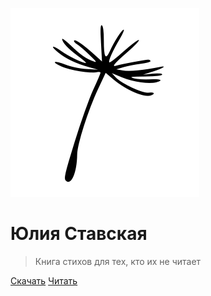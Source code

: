 <!-- _coverpage.md -->

![logo](_media/icon.svg)

# Юлия Ставская

> Книга стихов для тех, кто их не читает

[Скачать](#Скачать)
[Читать](#Жажда)
